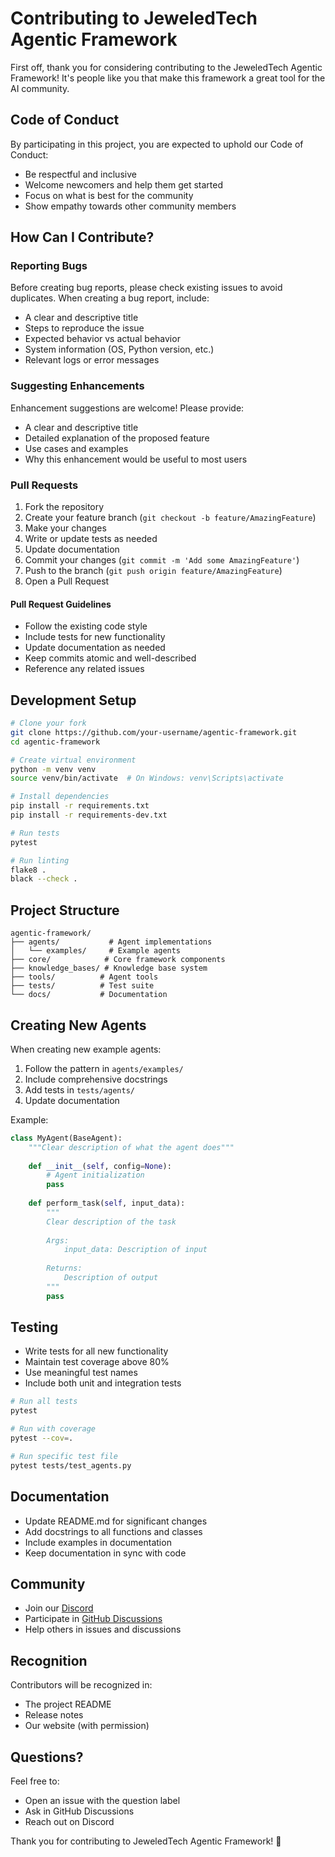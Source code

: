 # Contributing to JeweledTech Agentic Framework

First off, thank you for considering contributing to the JeweledTech Agentic Framework! It's people like you that make this framework a great tool for the AI community.

## Code of Conduct

By participating in this project, you are expected to uphold our Code of Conduct:
- Be respectful and inclusive
- Welcome newcomers and help them get started
- Focus on what is best for the community
- Show empathy towards other community members

## How Can I Contribute?

### Reporting Bugs

Before creating bug reports, please check existing issues to avoid duplicates. When creating a bug report, include:

- A clear and descriptive title
- Steps to reproduce the issue
- Expected behavior vs actual behavior
- System information (OS, Python version, etc.)
- Relevant logs or error messages

### Suggesting Enhancements

Enhancement suggestions are welcome! Please provide:

- A clear and descriptive title
- Detailed explanation of the proposed feature
- Use cases and examples
- Why this enhancement would be useful to most users

### Pull Requests

1. Fork the repository
2. Create your feature branch (`git checkout -b feature/AmazingFeature`)
3. Make your changes
4. Write or update tests as needed
5. Update documentation
6. Commit your changes (`git commit -m 'Add some AmazingFeature'`)
7. Push to the branch (`git push origin feature/AmazingFeature`)
8. Open a Pull Request

#### Pull Request Guidelines

- Follow the existing code style
- Include tests for new functionality
- Update documentation as needed
- Keep commits atomic and well-described
- Reference any related issues

## Development Setup

```bash
# Clone your fork
git clone https://github.com/your-username/agentic-framework.git
cd agentic-framework

# Create virtual environment
python -m venv venv
source venv/bin/activate  # On Windows: venv\Scripts\activate

# Install dependencies
pip install -r requirements.txt
pip install -r requirements-dev.txt

# Run tests
pytest

# Run linting
flake8 .
black --check .
```

## Project Structure

```
agentic-framework/
├── agents/           # Agent implementations
│   └── examples/     # Example agents
├── core/            # Core framework components
├── knowledge_bases/ # Knowledge base system
├── tools/          # Agent tools
├── tests/          # Test suite
└── docs/           # Documentation
```

## Creating New Agents

When creating new example agents:

1. Follow the pattern in `agents/examples/`
2. Include comprehensive docstrings
3. Add tests in `tests/agents/`
4. Update documentation

Example:
```python
class MyAgent(BaseAgent):
    """Clear description of what the agent does"""
    
    def __init__(self, config=None):
        # Agent initialization
        pass
    
    def perform_task(self, input_data):
        """
        Clear description of the task
        
        Args:
            input_data: Description of input
            
        Returns:
            Description of output
        """
        pass
```

## Testing

- Write tests for all new functionality
- Maintain test coverage above 80%
- Use meaningful test names
- Include both unit and integration tests

```bash
# Run all tests
pytest

# Run with coverage
pytest --cov=.

# Run specific test file
pytest tests/test_agents.py
```

## Documentation

- Update README.md for significant changes
- Add docstrings to all functions and classes
- Include examples in documentation
- Keep documentation in sync with code

## Community

- Join our [Discord](https://discord.gg/jeweledtech)
- Participate in [GitHub Discussions](https://github.com/jeweledtech/agentic-framework/discussions)
- Help others in issues and discussions

## Recognition

Contributors will be recognized in:
- The project README
- Release notes
- Our website (with permission)

## Questions?

Feel free to:
- Open an issue with the question label
- Ask in GitHub Discussions
- Reach out on Discord

Thank you for contributing to JeweledTech Agentic Framework! 🎉